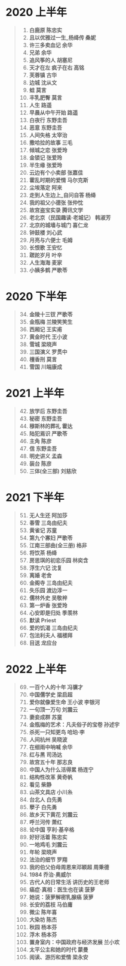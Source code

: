 # 2020 上半年

> 1. **白鹿原  陈忠实**
> 2. **且以优雅过一生_杨绛传   桑妮**
> 3. **许三多卖血记  余华**
> 4. **兄弟  余华**
> 5. **追风筝的人  胡塞尼**
> 6.  **天才在左 疯子在右  高铭**
> 7.  **芙蓉镇  古华**
> 8. **边城  沈从文**
> 9. **蛙  莫言**
> 10. **丰乳肥臀  莫言**
> 11. **人生  路遥**
> 12. **早晨从中午开始  路遥**
> 13. **白夜行  东野圭吾**
> 14. **恶意  东野圭吾**
> 15. **人间失格  太宰治**
> 16. **撒哈拉的故事  三毛**
> 17. **倾城之恋  张爱玲**
> 18. **金锁记  张爱玲**
> 19. **半生缘  张爱玲**
> 20. **云边有个小卖部  张嘉佳**
> 21. **霍乱时期的爱情  马尔克斯**
> 22. **尘埃落定  阿来**
> 23. **走到人生边上_自问自答  杨绛**
> 24. **我的祖父小德张  张仲忱**
> 25. **故宫盗宝实录  腾讯文学**
> 26. **老北京（民国趣读·老城记）  韩淑芳**
> 27. **北京的城墙与城门   喜仁龙**
> 28. **钟鼓楼  刘心武**
> 29. **月亮与六便士 毛姆**
> 30. **长恨歌  王安忆**
> 31. **蹉跎岁月  叶辛**
> 32. **人生海海  麦家**
> 33. **小姨多鹤   严歌苓**

# 2020 下半年

> 34. **金陵十三钗  严歌苓**
> 35. **金瓶梅  兰陵笑笑生**
> 36. **西厢记  王实甫**
> 37. **黄金时代  王小波**
> 38. **雪城  梁晓声**
> 39. **三国演义  罗贯中**
> 40. **檀香刑  莫言**
> 41. **雪国  川端康成**

# 2021 上半年

> 42. **放学后  东野圭吾**
> 43. **秘密  东野圭吾**
> 44. **穆斯林的葬礼  霍达**
> 45. **陆犯焉识  严歌苓**
> 46. **主角  陈彦**
> 47. **信  东野圭吾**
> 48. **明史讲义  孟森**
> 49.  **装台  陈彦**
> 50. **三体(全三部)  刘慈欣**

# 2021 下半年

> 51. **无人生还  阿加莎**
> 52. **春雪  三岛由纪夫**
> 53. **黄雀记  苏童**
> 54. **第九个寡妇  严歌苓**
> 55. **江南三部曲(全三册)  格非**
> 56. **将饮茶  杨绛**
> 57. **房思琪的初恋乐园  林奕含**
> 58. **浮生六记  沈复**
> 59. **离婚  老舍**
> 60. **金阁寺  三岛由纪夫**
> 61. **失乐园  渡边淳一**
> 62. **儒林外史  吴敬梓**
> 63. **第一炉香  张爱玲**
> 64. **心安即是归处  季羡林**
> 65. **默读  Priest**
> 66. **爱的饥渴  三岛由纪夫**
> 67. **包法利夫人  福楼拜**
> 68. **目送  龙应台**

# 2022 上半年

> 69. **一百个人的十年  冯骥才**
> 70. **中国儒学史  梁启超**
> 71. **爱你就像爱生命  王小波 李银河**
> 72. **一句顶一万句  刘震云**
> 73. **妻妾成群  苏童**
> 74. **金瓶梅的艺术：凡夫俗子的宝卷  孙述宇**
> 75. **杀死一只知更鸟  哈珀·李**
> 76. **人间杭州  吴晓波**
> 77. **在细雨中呐喊  余华**
> 78. **红与黑  司汤达**
> 79. **故宫五十年  那志良**
> 80. **中国人为什么活得累  杨连宁**
> 81. **结构性改革  黄奇帆**
> 82. **看见  柴静**
> 83. **山茶文具店  小川糸**
> 84. **台北人  白先勇**
> 85. **孽子  白先勇**
> 86. **故乡天下黄花  刘震云**
> 87. **呼兰河传  萧红**
> 88. **论中国  亨利·基辛格**
> 89. **好好活着  陈忠实**
> 90. **一地鸡毛  刘震云**
> 91. **年轮  梁晓声**
> 92. **法治的细节  罗翔**
> 93. **我的伯父伯母周恩来邓颖超  周秉德**
> 94. **1984  乔治·奥威尔**
> 95. **古代人的日常生活  讲历史的王老师**
> 96. **癌症·真相：医生也在读  菠萝**
> 97. **她说：菠萝解密乳腺癌  菠萝**
> 98. **长安的荔枝  马伯庸**
> 98. **微尘  陈年喜**
> 98. **大染坊  陈杰**
> 98. **秋园  杨本芬**
> 98. **浮木  杨本芬**
> 98. **置身室内：中国政府与经济发展  兰小欢**
> 98. **太平公主和她的时代  蒙曼**
> 98. **阅读、游历和爱情  梁永安**
